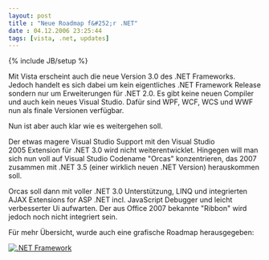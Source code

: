 ```yaml
---
layout: post
title : "Neue Roadmap f&#252;r .NET"
date : 04.12.2006 23:25:44
tags: [vista, .net, updates]
---
```

{% include JB/setup %}

Mit Vista erscheint auch die neue Version 3.0 des .NET Frameworks. Jedoch handelt es sich dabei um kein eigentliches .NET Framework Release sondern nur um Erweiterungen für .NET 2.0. Es gibt keine neuen Compiler und auch kein neues Visual Studio. Dafür sind WPF, WCF, WCS und WWF nun als finale Versionen verfügbar.

Nun ist aber auch klar wie es weitergehen soll.

Der etwas magere Visual Studio Support mit den Visual Studio 2005 Extension für .NET 3.0 wird nicht weiterentwicklet. Hingegen will man sich nun voll auf Visual Studio Codename "Orcas" konzentrieren, das 2007 zusammen mit .NET 3.5 (einer wirklich neuen .NET Version) herauskommen soll.

Orcas soll dann mit voller .NET 3.0 Unterstützung, LINQ und integrierten AJAX Extensions for ASP .NET incl. JavaScript Debugger und leicht verbesserter Ui aufwarten. Der aus Office 2007 bekannte "Ribbon" wird jedoch noch nicht integriert sein.

Für mehr Übersicht, wurde auch eine grafische Roadmap herausgegeben:

[![.NET Framework](http://static.flickr.com/105/313250406_95e337660b.jpg)](http://www.flickr.com/photos/75251211@N00/313250406/ ".NET Framework")
